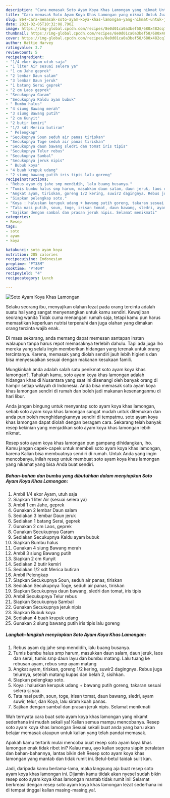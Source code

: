 ```yaml
---
description: "Cara memasak Soto Ayam Koya Khas Lamongan yang nikmat Untuk Jualan"
title: "Cara memasak Soto Ayam Koya Khas Lamongan yang nikmat Untuk Jualan"
slug: 864-cara-memasak-soto-ayam-koya-khas-lamongan-yang-nikmat-untuk-jualan
date: 2021-02-05T10:32:08.790Z
image: https://img-global.cpcdn.com/recipes/8e0d01ca0a3bef58/680x482cq70/soto-ayam-koya-khas-lamongan-foto-resep-utama.jpg
thumbnail: https://img-global.cpcdn.com/recipes/8e0d01ca0a3bef58/680x482cq70/soto-ayam-koya-khas-lamongan-foto-resep-utama.jpg
cover: https://img-global.cpcdn.com/recipes/8e0d01ca0a3bef58/680x482cq70/soto-ayam-koya-khas-lamongan-foto-resep-utama.jpg
author: Hattie Harvey
ratingvalue: 3.7
reviewcount: 5
recipeingredient:
- "1/4 ekor Ayam utuh saja"
- "1 liter Air sesuai selera ya"
- "1 cm Jahe geprek"
- "2 lembar Daun salam"
- "3 lembar Daun jeruk"
- "1 batang Serai geprek"
- "2 cm Laos geprek"
- "Secukupnya Garam"
- "Secukupnya Kaldu ayam bubuk"
- " Bumbu halus"
- "4 siung Bawang merah"
- "3 siung Bawang putih"
- "2 cm Kunyit"
- "2 butir kemiri"
- "1/2 sdt Merica butiran"
- " Pelengkap"
- "Secukupnya Soun seduh air panas tiriskan"
- "Secukupnya Toge seduh air panas tiriskan"
- "Secukupnya daun bawang sledri dan tomat iris tipis"
- "Secukupnya Telur rebus"
- "Secukupnya Sambal"
- "Secukupnya jeruk nipis"
- " Bubuk koya"
- "4 buah krupuk udang"
- "2 siung bawang putih iris tipis lalu goreng"
recipeinstructions:
- "Rebus ayam dg jahe smp mendidih, lalu buang busanya."
- "Tumis bumbu halus smp harum, masukkan daun salam, daun jeruk, laos dan serai, tumis smp daun layu dan bumbu matang. Lalu tuang ke rebusan ayam, rebus smp ayam matang"
- "Angkat ayam, tiriskan, goreng 1/2 kering, suwir2 dagingnya. Rebus juga telurnya, setelah matang kupas dan belah 2, sisihkan."
- "Siapkan pelengkap soto."
- "Koya : haluskan kerupuk udang + bawang putih goreng, takaran sesuai selera sj yaa."
- "Tata nasi putih, soun, toge, irisan tomat, daun bawang, sledri, ayam suwir, telur, dan Koya, lalu siram kuah panas."
- "Sajikan dengan sambal dan prasan jeruk nipis. Selamat menikmati"
categories:
- Resep
tags:
- soto
- ayam
- koya

katakunci: soto ayam koya 
nutrition: 285 calories
recipecuisine: Indonesian
preptime: "PT38M"
cooktime: "PT40M"
recipeyield: "4"
recipecategory: Lunch

---
```



![Soto Ayam Koya Khas Lamongan](https://img-global.cpcdn.com/recipes/8e0d01ca0a3bef58/680x482cq70/soto-ayam-koya-khas-lamongan-foto-resep-utama.jpg)

Selaku seorang ibu, menyajikan olahan lezat pada orang tercinta adalah suatu hal yang sangat menyenangkan untuk kamu sendiri. Kewajiban seorang  wanita Tidak cuma menangani rumah saja, tetapi kamu pun harus memastikan keperluan nutrisi terpenuhi dan juga olahan yang dimakan orang tercinta wajib enak.

Di masa  sekarang, anda memang dapat memesan santapan instan walaupun tanpa harus repot memasaknya terlebih dahulu. Tapi ada juga lho mereka yang selalu ingin memberikan hidangan yang terenak untuk orang tercintanya. Karena, memasak yang diolah sendiri jauh lebih higienis dan bisa menyesuaikan sesuai dengan makanan kesukaan famili. 



Mungkinkah anda adalah salah satu penikmat soto ayam koya khas lamongan?. Tahukah kamu, soto ayam koya khas lamongan adalah hidangan khas di Nusantara yang saat ini disenangi oleh banyak orang di hampir setiap wilayah di Indonesia. Anda bisa memasak soto ayam koya khas lamongan sendiri di rumah dan boleh jadi makanan kesenanganmu di hari libur.

Anda jangan bingung untuk menyantap soto ayam koya khas lamongan, sebab soto ayam koya khas lamongan sangat mudah untuk ditemukan dan anda pun boleh menghidangkannya sendiri di tempatmu. soto ayam koya khas lamongan dapat diolah dengan beragam cara. Sekarang telah banyak resep kekinian yang menjadikan soto ayam koya khas lamongan lebih nikmat.

Resep soto ayam koya khas lamongan pun gampang dihidangkan, lho. Kamu jangan capek-capek untuk membeli soto ayam koya khas lamongan, karena Kalian bisa membuatnya sendiri di rumah. Untuk Anda yang ingin mencobanya, inilah resep untuk membuat soto ayam koya khas lamongan yang nikamat yang bisa Anda buat sendiri.

<!--inarticleads1-->

##### Bahan-bahan dan bumbu yang dibutuhkan dalam menyiapkan Soto Ayam Koya Khas Lamongan:

1. Ambil 1/4 ekor Ayam, utuh saja
1. Siapkan 1 liter Air (sesuai selera ya)
1. Ambil 1 cm Jahe, geprek
1. Gunakan 2 lembar Daun salam
1. Sediakan 3 lembar Daun jeruk
1. Sediakan 1 batang Serai, geprek
1. Gunakan 2 cm Laos, geprek
1. Gunakan Secukupnya Garam
1. Sediakan Secukupnya Kaldu ayam bubuk
1. Siapkan  Bumbu halus
1. Gunakan 4 siung Bawang merah
1. Ambil 3 siung Bawang putih
1. Siapkan 2 cm Kunyit
1. Sediakan 2 butir kemiri
1. Sediakan 1/2 sdt Merica butiran
1. Ambil  Pelengkap
1. Siapkan Secukupnya Soun, seduh air panas, tiriskan
1. Sediakan Secukupnya Toge, seduh air panas, tiriskan
1. Siapkan Secukupnya daun bawang, sledri dan tomat, iris tipis
1. Ambil Secukupnya Telur rebus
1. Siapkan Secukupnya Sambal
1. Gunakan Secukupnya jeruk nipis
1. Siapkan  Bubuk koya
1. Sediakan 4 buah krupuk udang
1. Gunakan 2 siung bawang putih iris tipis lalu goreng




<!--inarticleads2-->

##### Langkah-langkah menyiapkan Soto Ayam Koya Khas Lamongan:

1. Rebus ayam dg jahe smp mendidih, lalu buang busanya.
1. Tumis bumbu halus smp harum, masukkan daun salam, daun jeruk, laos dan serai, tumis smp daun layu dan bumbu matang. Lalu tuang ke rebusan ayam, rebus smp ayam matang
1. Angkat ayam, tiriskan, goreng 1/2 kering, suwir2 dagingnya. Rebus juga telurnya, setelah matang kupas dan belah 2, sisihkan.
1. Siapkan pelengkap soto.
1. Koya : haluskan kerupuk udang + bawang putih goreng, takaran sesuai selera sj yaa.
1. Tata nasi putih, soun, toge, irisan tomat, daun bawang, sledri, ayam suwir, telur, dan Koya, lalu siram kuah panas.
1. Sajikan dengan sambal dan prasan jeruk nipis. Selamat menikmati




Wah ternyata cara buat soto ayam koya khas lamongan yang nikamt sederhana ini mudah sekali ya! Kalian semua mampu mencobanya. Resep soto ayam koya khas lamongan Sesuai sekali buat anda yang baru akan belajar memasak ataupun untuk kalian yang telah pandai memasak.

Apakah kamu tertarik mulai mencoba buat resep soto ayam koya khas lamongan enak tidak ribet ini? Kalau mau, ayo kalian segera siapin peralatan dan bahan-bahannya, lantas bikin deh Resep soto ayam koya khas lamongan yang mantab dan tidak rumit ini. Betul-betul taidak sulit kan. 

Jadi, daripada kamu berlama-lama, maka langsung aja buat resep soto ayam koya khas lamongan ini. Dijamin kamu tiidak akan nyesel sudah bikin resep soto ayam koya khas lamongan mantab tidak rumit ini! Selamat berkreasi dengan resep soto ayam koya khas lamongan lezat sederhana ini di tempat tinggal kalian masing-masing,ya!.

